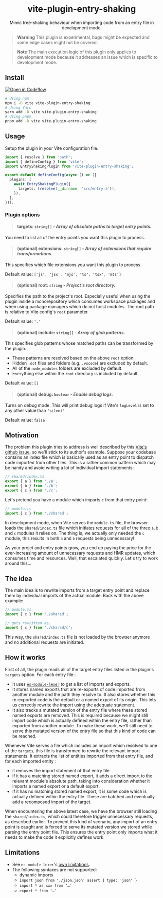 <h1 align="center">vite-plugin-entry-shaking</h1>

<p align="center">
  Mimic tree-shaking behaviour when importing code from an entry file in development mode.
</p>

> **Warning**
>  This plugin is experimental, bugs might be expected and some edge cases might not be covered.

> **Note**
>  The main execution logic of this plugin only applies to development mode because it addresses an issue which is specific to development mode.

## Install

[![Open in Codeflow](https://developer.stackblitz.com/img/open_in_codeflow.svg)](https:///pr.new/Dschungelabenteuer/vite-plugin-entry-shaking)


```bash
# Using npm
npm i -D vite vite-plugin-entry-shaking
# Using Yarn
yarn add -D vite vite-plugin-entry-shaking
# Using pnpm
pnpm add -D vite vite-plugin-entry-shaking
```

## Usage

Setup the plugin in your Vite configuration file.

```ts
import { resolve } from 'path';
import { defineConfig } from 'vite';
import EntryShakingPlugin from 'vite-plugin-entry-shaking';

export default defineConfig(async () => ({
  plugins: [
    await EntryShakingPlugin({
      targets: [resolve(__dirname, 'src/entry-a')],
    }),
  ],
}));
```

### Plugin options

> #### **targets:** `string[]` - _Array of absolute paths to target entry points._

You need to list all of the entry points you want this plugin to process.

> #### **(optional) extensions:** `string[]` - _Array of extensions that require transformations._

This specifies which file extensions you want this plugin to process.

Default value: `['js', 'jsx', 'mjs', 'ts', 'tsx', 'mts']`

> #### **(optional) root:** `string` - _Project's root directory._

Specifies the path to the project's root. Especially useful when using the plugin inside a monorepository which consumes workspace packages and when using package managers which do not hoist modules. The root path is relative to Vite config's `root` parameter.

Default value: `'.'`

> #### **(optional) include:** `string[]` - _Array of glob patterns._

This specifies glob patterns whose matched paths can be transformed by the plugin.
* These patterns are resolved based on the above `root` option.
* Hidden `.dot` files and folders (e.g. `.vscode`) are excluded by default.
* All of the `node_modules` folders are excluded by default.
* Everything else within the `root` directory is included by default.

Default value: `[]`

> #### **(optional) debug:** `boolean` - _Enable debug logs._

Turns on debug mode. This will print debug logs if Vite's `logLevel` is set to any other value than `'silent'`

Default value: `false`

## Motivation

The problem this plugin tries to address is well described by this [Vite's github issue](https://github.com/vitejs/vite/issues/8237), so we'll stick to its author's example. Suppose your codebase contains an index file which is basically used as an entry point to dispatch code imported from other files. This is a rather common pattern which may be handy and avoid writing a lot of individual import statements:

```ts
// shared/index.ts
export { a } from './a';
export { b } from './b';
export { c } from './c';
```

Let's pretend you have a module which imports `c` from that entry point:

```ts
// module.ts
import { c } from './shared';
```

In development mode, when Vite serves the `module.ts` file, the browser loads the `shared/index.ts` file which initiates requests for all of the three `a`, `b` and `c` modules it relies on. The thing is, we actually only needed the `c` module, this results in both `a` and `b` requests being unnecessary!

As your projet and entry points grow, you end up paying the price for the ever-increasing amount of unnecessary requests and HMR updates, which consumes time and resources. Well, that escalated quickly. Let's try to work around this…

## The idea

The main idea is to rewrite imports from a target entry point and replace them by individual imports of the actual module. Back with the above example:

```ts
// module.ts
import { c } from './shared';

// gets rewritten as…
import { c } from './shared/c';
```

This way, the `shared/index.ts` file is not loaded by the browser anymore and no additional requests are initiated.

## How it works

First of all, the plugin reads all of the target entry files listed in the plugin's `targets` option. For each entry file :
* It uses [`es-module-lexer`](https://github.com/guybedford/es-module-lexer) to get a list of imports and exports.
* It stores named exports that are re-exports of code imported from another module and the path they resolve to. It also stores whether this re-exported code is the default or a named export of its origin. This lets us correctly rewrite the import using the adequate statement.
* It also tracks a mutated version of the entry file where these stored named exports are removed. This is required because we might still import code which is actually defined within the entry file, rather than exported from another module. To make these work, we'll still need to serve this mutated version of the entry file so that this kind of code can be reached.

Whenever Vite serves a file which includes an import which resolved to one of the `targets`, this file is transformed to rewrite the relevant import statements. It extracts the list of entities imported from that entry file, and for each imported entity :
* it removes the import statement of that entry file.
* if it has a matching stored named export, it adds a direct import to the relevant module's absolute path, taking into consideration whether it imports a named export or a default export.
* If it has no matching stored named export, it is some code which is actually defined within the entry file. These are batched and eventually add a recomposed import of the target.

When encountering the above latest case, we have the browser still loading the `shared/index.ts`, which could therefore trigger unnecessary requests, as described earlier. To prevent this kind of scenario, any import of an entry point is caught and is forced to serve its mutated version we stored while parsing the entry point file. This ensures the entry point only imports what it needs to make the code it explicitly defines work.

## Limitations
* See `es-module-lexer`'s [own limitations](https://github.com/guybedford/es-module-lexer#limitations).
* The following syntaxes are not supported:
  * dynamic imports
  * `import json from './json.json' assert { type: 'json' }`
  * `import * as xxx from '…'`
  * `export * from '…'`